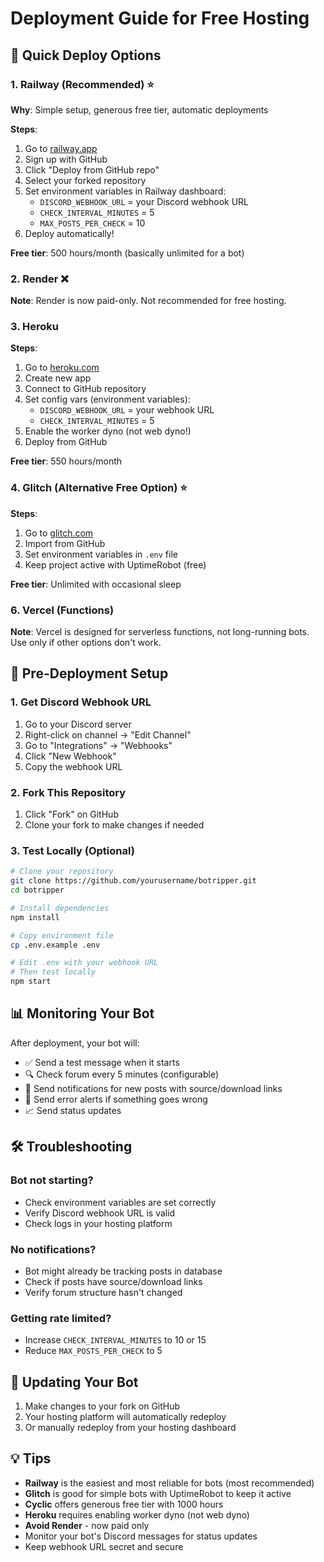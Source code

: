 # Deployment Guide for Free Hosting

## 🚀 Quick Deploy Options

### 1. Railway (Recommended) ⭐
**Why**: Simple setup, generous free tier, automatic deployments

**Steps**:
1. Go to [railway.app](https://railway.app)
2. Sign up with GitHub
3. Click "Deploy from GitHub repo"
4. Select your forked repository
5. Set environment variables in Railway dashboard:
   - `DISCORD_WEBHOOK_URL` = your Discord webhook URL
   - `CHECK_INTERVAL_MINUTES` = 5
   - `MAX_POSTS_PER_CHECK` = 10
6. Deploy automatically!

**Free tier**: 500 hours/month (basically unlimited for a bot)

### 2. Render ❌
**Note**: Render is now paid-only. Not recommended for free hosting.

### 3. Heroku
**Steps**:
1. Go to [heroku.com](https://heroku.com)
2. Create new app
3. Connect to GitHub repository
4. Set config vars (environment variables):
   - `DISCORD_WEBHOOK_URL` = your webhook URL
   - `CHECK_INTERVAL_MINUTES` = 5
5. Enable the worker dyno (not web dyno!)
6. Deploy from GitHub

**Free tier**: 550 hours/month

### 4. Glitch (Alternative Free Option) ⭐
**Steps**:
1. Go to [glitch.com](https://glitch.com)
2. Import from GitHub
3. Set environment variables in `.env` file
4. Keep project active with UptimeRobot (free)

**Free tier**: Unlimited with occasional sleep

### 6. Vercel (Functions)
**Note**: Vercel is designed for serverless functions, not long-running bots. Use only if other options don't work.

## 🔧 Pre-Deployment Setup

### 1. Get Discord Webhook URL
1. Go to your Discord server
2. Right-click on channel → "Edit Channel"
3. Go to "Integrations" → "Webhooks" 
4. Click "New Webhook"
5. Copy the webhook URL

### 2. Fork This Repository
1. Click "Fork" on GitHub
2. Clone your fork to make changes if needed

### 3. Test Locally (Optional)
```bash
# Clone your repository
git clone https://github.com/yourusername/botripper.git
cd botripper

# Install dependencies
npm install

# Copy environment file
cp .env.example .env

# Edit .env with your webhook URL
# Then test locally
npm start
```

## 📊 Monitoring Your Bot

After deployment, your bot will:
- ✅ Send a test message when it starts
- 🔍 Check forum every 5 minutes (configurable)
- 📨 Send notifications for new posts with source/download links
- 🚨 Send error alerts if something goes wrong
- 📈 Send status updates

## 🛠️ Troubleshooting

### Bot not starting?
- Check environment variables are set correctly
- Verify Discord webhook URL is valid
- Check logs in your hosting platform

### No notifications?
- Bot might already be tracking posts in database
- Check if posts have source/download links
- Verify forum structure hasn't changed

### Getting rate limited?
- Increase `CHECK_INTERVAL_MINUTES` to 10 or 15
- Reduce `MAX_POSTS_PER_CHECK` to 5

## 🔄 Updating Your Bot

1. Make changes to your fork on GitHub
2. Your hosting platform will automatically redeploy
3. Or manually redeploy from your hosting dashboard

## 💡 Tips

- **Railway** is the easiest and most reliable for bots (most recommended)
- **Glitch** is good for simple bots with UptimeRobot to keep it active
- **Cyclic** offers generous free tier with 1000 hours
- **Heroku** requires enabling worker dyno (not web dyno)
- **Avoid Render** - now paid only
- Monitor your bot's Discord messages for status updates
- Keep webhook URL secret and secure